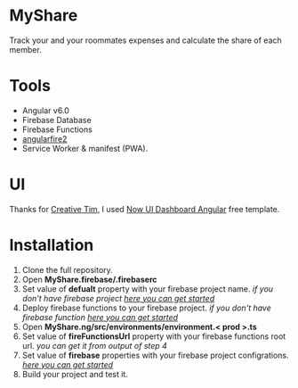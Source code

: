 # MyShare
Track your and your roommates expenses and calculate the share of each member.

# Tools

- Angular v6.0
- Firebase Database
- Firebase Functions
- [angularfire2](https://github.com/angular/angularfire2)
- Service Worker & manifest (PWA).

# UI 

Thanks for [Creative Tim](https://www.creative-tim.com/), I used [Now UI Dashboard Angular](https://www.creative-tim.com/product/now-ui-dashboard-angular) free template.

# Installation

1. Clone the full repository.
2. Open **MyShare.firebase/.firebaserc**
3. Set value of **defualt** property with your firebase project name.  _if you don't have firebase project [here you can get started](https://firebase.google.com/docs/web/setup)_
4. Deploy firebase functions to your firebase project. _if you don't have firebase function [here you can get started](https://firebase.google.com/docs/functions/get-started)_
5. Open **MyShare.ng/src/environments/environment.< prod >.ts**
6. Set value of **fireFunctionsUrl** property with your firebase functions root url. _you can get it from output of step 4_ 
7. Set value of **firebase** properties with your firebase project configrations. _[here you can get started](https://firebase.google.com/docs/web/setup)_
7. Build your project and test it. 
